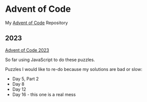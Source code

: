 # Advent of Code
My [Advent of Code](https://adventofcode.com) Repository

## 2023

[Advent of Code 2023](https://adventofcode.com/2023)

So far using JavaScript to do these puzzles.

Puzzles I would like to re-do because my solutions are bad or slow:
- Day 5, Part 2
- Day 8
- Day 12
- Day 16 - this one is a real mess